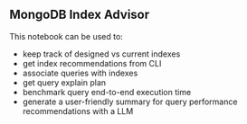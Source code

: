 ## MongoDB Index Advisor 
This notebook can be used to:
- keep track of designed vs current indexes 
- get index recommendations from CLI 
- associate queries with indexes 
- get query explain plan 
- benchmark query end-to-end execution time 
- generate a user-friendly summary for query performance recommendations with a LLM
